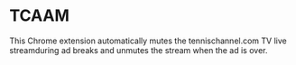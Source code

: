 # TCAAM

This Chrome extension automatically mutes the tennischannel.com TV live streamduring ad breaks and unmutes the stream when the ad is over.
